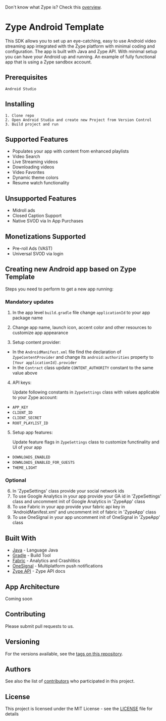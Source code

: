 Don't know what Zype is? Check this [overview](http://www.zype.com/).

# Zype Android Template

This SDK allows you to set up an eye-catching, easy to use Android video streaming app integrated with the Zype platform with minimal coding and configuration. The app is built with Java and Zype API. With minimal setup you can have your Android up and running.
An example of fully functional app that is using a Zype sandbox account.


## Prerequisites

```
Android Studio
```

## Installing

```
1. Clone repo
2. Open Android Studio and create new Project from Version Control
3. Build project and run
```

## Supported Features

- Populates your app with content from enhanced playlists
- Video Search
- Live Streaming videos
- Downloading videos
- Video Favorites
- Dynamic theme colors
- Resume watch functionality

## Unsupported Features

- Midroll ads
- Closed Caption Support
- Native SVOD via In App Purchases

## Monetizations Supported

- Pre-roll Ads (VAST)
- Universal SVOD via login

## Creating new Android app based on Zype Template

Steps you need to perform to get a new app running:

### Mandatory updates

1. In the app level ```build.gradle``` file change ```applicationId``` to your app package name

2. Change app name, launch icon, accent color and other resources to customize app appearance

3. Setup content provider:
* In the ```AndroidManifest.xml``` file find the declaration of ```ZypeContentProvider``` and change its 
```android:authorities``` property to ```[Your applicationId].provider```
* In the ```Contract``` class update ```CONTENT_AUTHORITY``` constant to the same value above

4. API keys:

    Update following constants in ```ZypeSettings``` class with values applicable to your Zype account:
* ```APP_KEY```
* ```CLIENT_ID```
* ```CLIENT_SECRET```
* ```ROOT_PLAYLIST_ID```

5. Setup app features:

    Update feature flags in ```ZypeSettings``` class to customize functinality and UI of your app
* ```DOWNLOADS_ENABLED```
* ```DOWNLOADS_ENABLED_FOR_GUESTS```
* ```THEME_LIGHT```

### Optional

6. In 'ZypeSettings' class provide your social network ids
7. To use Google Analytics in your app provide your GA id in 'ZypeSettings' class and uncomment init of Google Analytics in 'ZypeApp' class
8. To use Fabric in your app provide your fabric api key in 'AndroidManifest.xml' and uncomment init of fabric in 'ZypeApp' class
9. To use OneSignal in your app uncomment init of OneSignal in 'ZypeApp' class



## Built With

* [Java](https://en.wikipedia.org/wiki/java) - Language Java
* [Gradle](https://gradle.org) - Build Tool
* [Fabric](https://get.fabric.io/) - Analytics and Crashlitics
* [OneSignal](https://onesignal.com/) - Multiplatform push notifications
* [Zype API](http://dev.zype.com/api_docs/intro/) - Zype API docs

## App Architecture

Coming soon

## Contributing

Please submit pull requests to us.

## Versioning

For the versions available, see the [tags on this repository](https://github.com/zype/zype-android/tags).

## Authors

See also the list of [contributors](https://github.com/zype/zype-android/graphs/contributors) who participated in this project.

## License

This project is licensed under the MIT License - see the [LICENSE](LICENSE) file for details


